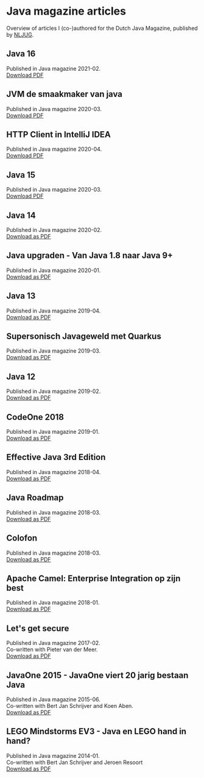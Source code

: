 # Java magazine articles
Overview of articles I (co-)authored for the Dutch Java Magazine, published by [NLJUG](http://www.nljug.org).

## Java 16
Published in Java magazine 2021-02.  
[Download PDF](https://github.com/IvoNet/javamagazine/raw/master/pdf/Java%20magazine%202021-02%20-%20Java%2016.pdf)

## JVM de smaakmaker van java
Published in Java magazine 2020-03.  
[Download PDF](https://github.com/IvoNet/javamagazine/raw/master/pdf/Java%20magazine%202020-04%20-%20JVM%20de%20smaakmaker%20van%20Java.pdf)

## HTTP Client in IntelliJ IDEA
Published in Java magazine 2020-04.  
[Download PDF](https://github.com/IvoNet/javamagazine/raw/master/pdf/Java%20magazine%202020-04%20-%20HTTP%20Client%20in%20IntelliJ%20IDEA.pdf)

## Java 15
Published in Java magazine 2020-03.  
[Download PDF](https://github.com/IvoNet/javamagazine/raw/master/pdf/Java%20magazine%202020-03%20-%20Java%2015.pdf)

## Java 14
Published in Java magazine 2020-02.  
[Download as PDF](https://github.com/IvoNet/javamagazine/raw/master/pdf/Java%20Magazine%202020-02%20-%20Java%2014.pdf)

## Java upgraden - Van Java 1.8 naar Java 9+
Published in Java magazine 2020-01.  
[Download as PDF](https://github.com/IvoNet/javamagazine/raw/master/pdf/Java%20magazine%202018-04%20-%20Effective%20Java%203rd%20Edition.pdf)

## Java 13
Published in Java magazine 2019-04.  
[Download as PDF](https://github.com/IvoNet/javamagazine/raw/master/pdf/Java%20Magazine%202019-04%20-%20Java%2013.pdf)

## Supersonisch Javageweld met Quarkus
Published in Java magazine 2019-03.  
[Download as PDF](https://github.com/IvoNet/javamagazine/raw/master/pdf/Java%20Magazine%202019-03%20-%20Supersonisch-Javageweld-met-Quarkus.pdf)

## Java 12
Published in Java magazine 2019-02.  
[Download as PDF](https://github.com/IvoNet/javamagazine/raw/master/pdf/Java%20Magazine%202019-02%20-%20Java%2012.pdf)

## CodeOne 2018
Published in Java magazine 2019-01.  
[Download as PDF](https://github.com/IvoNet/javamagazine/raw/master/pdf/Java%20Magazine%202019-01%20-%20CodeOne%202018.pdf)

## Effective Java 3rd Edition
Published in Java magazine 2018-04.  
[Download as PDF](https://github.com/IvoNet/javamagazine/raw/master/pdf/Java%20magazine%202018-04%20-%20Effective%20Java%203rd%20Edition.pdf)

## Java Roadmap
Published in Java magazine 2018-03.  
[Download as PDF](https://github.com/IvoNet/javamagazine/raw/master/pdf/Java%20magazine%202018-03%20-%20Java%20Roadmap.pdf)

## Colofon 
Published in Java magazine 2018-03.  
[Download as PDF](https://github.com/IvoNet/javamagazine/raw/master/pdf/Java%20magazine%202018-03%20-%20Colofon.pdf)

## Apache Camel: Enterprise Integration op zijn best
Published in Java magazine 2018-01.  
[Download as PDF](https://github.com/IvoNet/javamagazine/raw/master/pdf/Java%20magazine%202018-01%20-%20Apache%20Camel.pdf)

## Let's get secure
Published in Java magazine 2017-02.  
Co-written with Pieter van der Meer.  
[Download as PDF](https://github.com/IvoNet/javamagazine/raw/master/pdf/Java%20magazine%202016-02%20-%20Lets%20get%20secure.pdf)

## JavaOne 2015 - JavaOne viert 20 jarig bestaan Java
Published in Java magazine 2015-06.  
Co-written with Bert Jan Schrijver and Koen Aben.  
[Download as PDF](https://github.com/IvoNet/javamagazine/raw/master/pdf/Java%20magazine%202015-06%20-%20JavaOne%20viert%2020%20jarig%20bestaan%20Java.pdf)

## LEGO Mindstorms EV3 - Java en LEGO hand in hand?
Published in Java magazine 2014-01.    
Co-written with Bert Jan Schrijver and Jeroen Resoort  
[Download as PDF](https://github.com/IvoNet/javamagazine/raw/master/pdf/Java%20magazine%202014-01%20-%20LEGO%20Mindstorms%20EV3.pdf)

